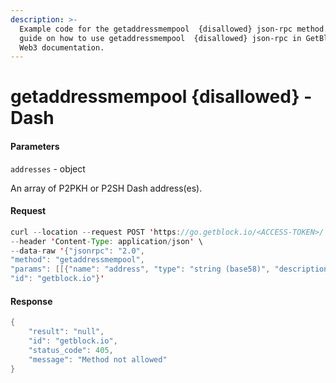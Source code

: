 ```yaml
---
description: >-
  Example code for the getaddressmempool  {disallowed} json-rpc method. Сomplete
  guide on how to use getaddressmempool  {disallowed} json-rpc in GetBlock.io
  Web3 documentation.
---
```


# getaddressmempool {disallowed} - Dash

#### Parameters

`addresses` - object

An array of P2PKH or P2SH Dash address(es).

#### Request

```java
curl --location --request POST 'https://go.getblock.io/<ACCESS-TOKEN>/' \
--header 'Content-Type: application/json' \ 
--data-raw '{"jsonrpc": "2.0",
"method": "getaddressmempool",
"params": [[{"name": "address", "type": "string (base58)", "description": ["The base58check encoded address."], "value": null}]],
"id": "getblock.io"}'
```

#### Response

```java
{
    "result": "null",
    "id": "getblock.io",
    "status_code": 405,
    "message": "Method not allowed"
}
```
